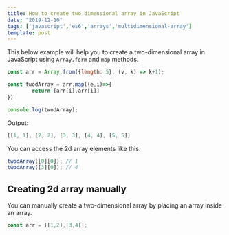 ```yaml
---
title: How to create two dimensional array in JavaScript
date: "2019-12-10"
tags: ['javascript','es6','arrays','multidimensional-array']
template: post
---
```


This below example will help you to create a two-dimensional array in JavaScript using `Array.form` and `map` methods.

```js
const arr = Array.from({length: 5}, (v, k) => k+1);

const twodArray = arr.map((e,i)=>{
        return [arr[i],arr[i]]
})

console.log(twodArray);
```

Output:

```js
[[1, 1], [2, 2], [3, 3], [4, 4], [5, 5]]
```

You can access the 2d array elements like this.

```js
twodArray([0][0]); // 1
twodArray([3][0]); // 4
```

## Creating 2d array manually

You can manually create a two-dimensional array by placing an array inside an array.

```js
const arr = [[1,2],[3,4]];
```
